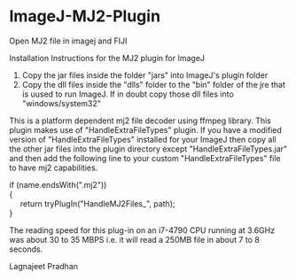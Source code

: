 # ImageJ-MJ2-Plugin
Open MJ2 file in imagej and FIJI

Installation Instructions for the MJ2 plugin for ImageJ

1.	Copy the jar files inside the folder "jars" into ImageJ's plugin folder
2.	Copy the dll files inside the "dlls" folder to the "bin" folder of the jre that is uused to run ImageJ. 
	If in doubt copy those dll files into "windows/system32"


This is a platform dependent mj2 file decoder using ffmpeg library. This plugin makes use of "HandleExtraFileTypes" plugin. If you have a modified version of "HandleExtraFileTypes" installed for your ImageJ then copy all the other jar files into the plugin directory except "HandleExtraFileTypes.jar" and then add the following line to your custom "HandleExtraFileTypes" file to have mj2 capabilities.

if (name.endsWith(".mj2")) <br>
{<br>
&nbsp;&nbsp;&nbsp;&nbsp;&nbsp;return tryPlugIn("HandleMJ2Files_", path);<br>
}<br>

The reading speed for this plug-in on an i7-4790 CPU running at 3.6GHz was about 30 to 35 MBPS i.e. it will read a 250MB file in about 7 to 8 seconds.

Lagnajeet Pradhan

